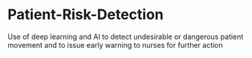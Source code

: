 # Patient-Risk-Detection
Use of deep learning and AI to detect undesirable or dangerous patient movement and to issue early warning to nurses for further action
